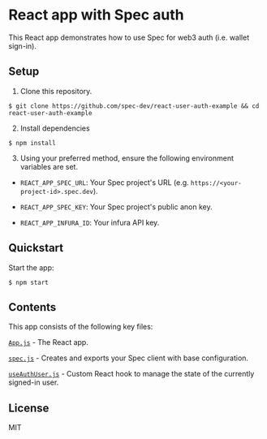 # React app with Spec auth

This React app demonstrates how to use Spec for web3 auth (i.e. wallet sign-in).

## Setup

1) Clone this repository.

```
$ git clone https://github.com/spec-dev/react-user-auth-example && cd react-user-auth-example
```

2) Install dependencies

```
$ npm install
```

3) Using your preferred method, ensure the following environment variables are set.

- `REACT_APP_SPEC_URL`: Your Spec project's URL (e.g. `https://<your-project-id>.spec.dev`).

- `REACT_APP_SPEC_KEY`: Your Spec project's public anon key.

- `REACT_APP_INFURA_ID`: Your infura API key.

## Quickstart

Start the app:

```
$ npm start
```

## Contents

This app consists of the following key files:

[`App.js`](src/App.js) - The React app.

[`spec.js`](src/lib/spec.js) - Creates and exports your Spec client with base configuration.

[`useAuthUser.js`](src/lib/hooks/useAuthUser.js) - Custom React hook to manage the state of the currently signed-in user.

## License

MIT
